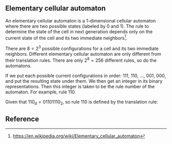 ## Elementary cellular automaton

An elementary cellular automaton is a 1-dimensional cellular automaton where there are two possible states (labeled by 0 and 1). The rule to determine the state of the cell in next generation depends only on the current state of the cell and its two immediate neighbors[^wiki-1d-automaton].

There are $8 = 2^3$ possible configurations for a cell and its two immediate neighbors. Different elementary cellular automaton are only different from their translation rules. There are only $2^8 = 256$ different rules, so do the automatons.

If we put each possible current configurations in order: 111, 110, ..., 001, 000, and put the resulting state under them. We then get an integer in its binary representations. Then this integer is taken to be the rule number of the automaton. For example, rule 110.

Given that $110_d = 01101110_2$, so rule 110 is defined by the translation rule:


## Reference

[^wiki-1d-automaton]: https://en.wikipedia.org/wiki/Elementary_cellular_automaton 